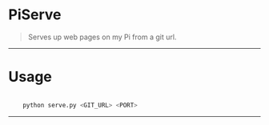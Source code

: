 PiServe
===
> Serves up web pages on my Pi from a git url.
---

Usage
===
```bash

	python serve.py <GIT_URL> <PORT>
```
---

